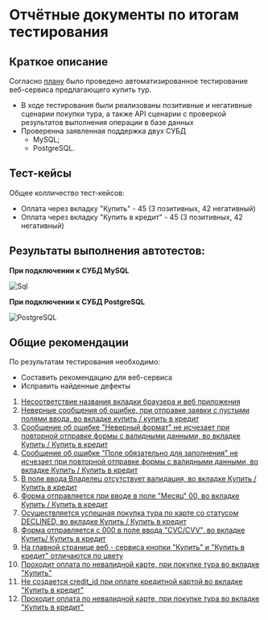 # Отчётные документы по итогам тестирования
## Краткое описание
Согласно [плану](Plan.md) было проведено автоматизированное тестирование веб-сервиса предлагающего купить тур.
+ В ходе тестирования были реализованы позитивные и негативные сценарии покупки тура, а также API сценарии с проверкой результатов выполнения операции в базе данных
+ Проверенна заявленная поддержка двух СУБД
    + MySQL;
    + PostgreSQL.

## Тест-кейсы

Общее колличество тест-кейсов:
+ Оплата через вкладку "Купить" - 45 (3 позитивных, 42 негативный)
+ Оплата через вкладку "Купить в кредит" - 45 (3 позитивных, 42 негативный)

## Результаты выполнения автотестов:

**При подключении к СУБД MySQL**

![Sql](../pictures/sql.png)

**При подключении к СУБД PostgreSQL**

![PostgreSQL](../pictures/postgresql.png)

## Общие рекомендации
По результатам тестирования необходимо:
+ Составить рекомендацию для веб-сервиса
+ Исправить найденные дефекты
1. [Несоответствие названия вкладки браузера и веб приложения](https://github.com/Grdp6086/DiplomVishnyakov/issues/1)
2. [Неверные сообщения об ошибке, при отправке заявки с пустыми полями ввода, во вкладке купить / купить в кредит](https://github.com/Grdp6086/DiplomVishnyakov/issues/2)
3. [Cообщение об ошибке "Неверный формат" не исчезает при повторной отправке формы с валидными данными, во вкладке Купить / Купить в кредит](https://github.com/Grdp6086/DiplomVishnyakov/issues/3)
4. [Cообщение об ошибке "Поле обязательно для заполнения" не исчезает при повторной отправке формы с валидными данными, во вкладке Купить / Купить в кредит](https://github.com/Grdp6086/DiplomVishnyakov/issues/4)
5. [В поле ввода Владелец отсутствует валидация, во вкладке Купить / Купить в кредит](https://github.com/Grdp6086/DiplomVishnyakov/issues/5)
6. [Форма отправляется при вводе в поле "Месяц" 00, во вкладке Купить / Купить в кредит](https://github.com/Grdp6086/DiplomVishnyakov/issues/6)
7. [Осуществляется успешная покупка тура по карте со статусом DECLINED, во вкладке Купить / Купить в кредит](https://github.com/Grdp6086/DiplomVishnyakov/issues/7)
8. [Форма отправляется с 000 в поле ввода "CVC/CVV", во вкладке Купить/ Купить в кредит](https://github.com/Grdp6086/DiplomVishnyakov/issues/8)
9. [На главной странице веб - сервиса кнопки "Купить" и "Купить в кредит" отличаются по цвету](https://github.com/Grdp6086/DiplomVishnyakov/issues/9)
10. [Проходит оплата по невалидной карте, при покупке тура во вкладке "Купить"](https://github.com/Grdp6086/DiplomVishnyakov/issues/11)
11. [Не создается credit_id при оплате кредитной картой во вкладке "Купить в кредит"](https://github.com/Grdp6086/DiplomVishnyakov/issues/12)
12. [Проходит оплата по невалидной карте, при покупке тура во вкладке "Купить в кредит"](https://github.com/Grdp6086/DiplomVishnyakov/issues/13)

